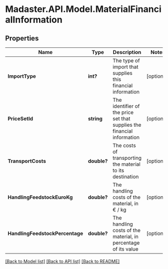 # Madaster.API.Model.MaterialFinancialInformation
## Properties

Name | Type | Description | Notes
------------ | ------------- | ------------- | -------------
**ImportType** | **int?** | The type of import that supplies this financial information | [optional] 
**PriceSetId** | **string** | The identifier of the price set that supplies the financial information | [optional] 
**TransportCosts** | **double?** | The costs of transporting the material to its destination | [optional] 
**HandlingFeedstockEuroKg** | **double?** | The handling costs of the material, in € / kg | [optional] 
**HandlingFeedstockPercentage** | **double?** | The handling costs of the material, in percentage of its value | [optional] 

[[Back to Model list]](../README.md#documentation-for-models) [[Back to API list]](../README.md#documentation-for-api-endpoints) [[Back to README]](../README.md)

